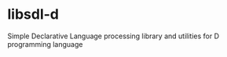 libsdl-d
========

Simple Declarative Language processing library and utilities for D programming language
